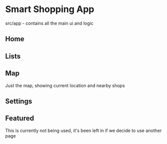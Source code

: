 # Smart Shopping App

src/app - contains all the main ui and logic


## Home


## Lists


## Map

  Just the map, showing current location and nearby shops

## Settings



## Featured

  This is currently not being used, it's been left in if we decide to use another page
